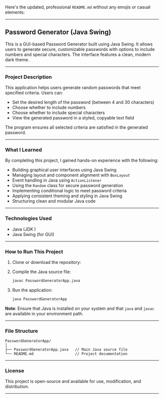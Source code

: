 Here's the updated, professional `README.md` without any emojis or casual elements:

---

## Password Generator (Java Swing)

This is a GUI-based Password Generator built using Java Swing. It allows users to generate secure, customizable passwords with options to include numbers and special characters. The interface features a clean, modern dark theme.

---

### Project Description

This application helps users generate random passwords that meet specified criteria. Users can:

* Set the desired length of the password (between 4 and 30 characters)
* Choose whether to include numbers
* Choose whether to include special characters
* View the generated password in a styled, copyable text field

The program ensures all selected criteria are satisfied in the generated password.

---

### What I Learned

By completing this project, I gained hands-on experience with the following:

* Building graphical user interfaces using Java Swing
* Managing layout and component alignment with `BoxLayout`
* Event handling in Java using `ActionListener`
* Using the `Random` class for secure password generation
* Implementing conditional logic to meet password criteria
* Applying consistent theming and styling in Java Swing
* Structuring clean and modular Java code

---

### Technologies Used

* Java (JDK )
* Java Swing (for GUI)

---

### How to Run This Project

1. Clone or download the repository:

2. Compile the Java source file:

   ```bash
   javac PasswordGeneratorApp.java
   ```

3. Run the application:

   ```bash
   java PasswordGeneratorApp
   ```

**Note**: Ensure that Java is installed on your system and that `java` and `javac` are available in your environment path.

---

### File Structure

```
PasswordGeneratorApp/
│
├── PasswordGeneratorApp.java   // Main Java source file
└── README.md                   // Project documentation
```

---

### License

This project is open-source and available for use, modification, and distribution.

---

